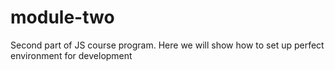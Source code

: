 # module-two
Second part of JS course program. Here we will show how to set up perfect environment for development
